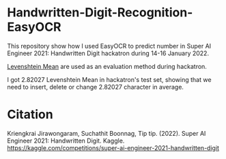 # Handwritten-Digit-Recognition-EasyOCR

This repository show how I used EasyOCR to predict number in Super AI Engineer 2021: Handwritten Digit hackatron during 14-16 January 2022.

[Levenshtein Mean](https://en.wikipedia.org/wiki/Levenshtein_distance) are used as an evaluation method during hackatron.

I got 2.82027 Levenshtein Mean in hackatron's test set, showing that we need to insert, delete or change 2.82027 character in average.

# Citation

Kriengkrai Jirawongaram, Suchathit Boonnag, Tip tip. (2022). Super AI Engineer 2021: Handwritten Digit. Kaggle. https://kaggle.com/competitions/super-ai-engineer-2021-handwritten-digit
